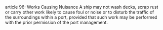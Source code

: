 article 96: Works Causing Nuisance
A ship may not wash decks, scrap rust or carry other work likely to cause foul or noise or to disturb the traffic of the surroundings within a port, provided that such work may be performed with the prior permission of the port management. 
<ul>
</ul>